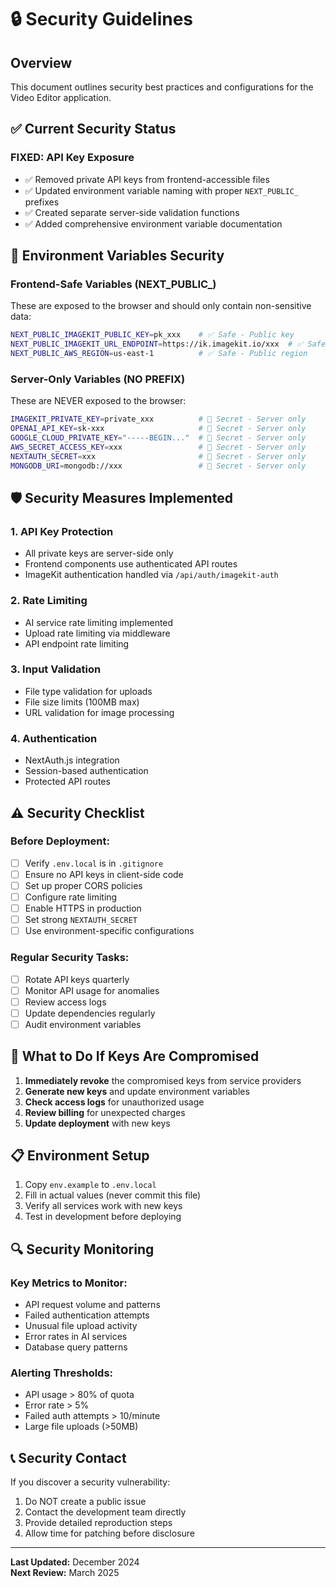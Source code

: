 # 🔒 Security Guidelines

## Overview
This document outlines security best practices and configurations for the Video Editor application.

## ✅ Current Security Status

### **FIXED: API Key Exposure**
- ✅ Removed private API keys from frontend-accessible files
- ✅ Updated environment variable naming with proper `NEXT_PUBLIC_` prefixes
- ✅ Created separate server-side validation functions
- ✅ Added comprehensive environment variable documentation

## 🔐 Environment Variables Security

### **Frontend-Safe Variables (NEXT_PUBLIC_)**
These are exposed to the browser and should only contain non-sensitive data:

```bash
NEXT_PUBLIC_IMAGEKIT_PUBLIC_KEY=pk_xxx    # ✅ Safe - Public key
NEXT_PUBLIC_IMAGEKIT_URL_ENDPOINT=https://ik.imagekit.io/xxx  # ✅ Safe - Public endpoint
NEXT_PUBLIC_AWS_REGION=us-east-1          # ✅ Safe - Public region
```

### **Server-Only Variables (NO PREFIX)**
These are NEVER exposed to the browser:

```bash
IMAGEKIT_PRIVATE_KEY=private_xxx          # 🔐 Secret - Server only
OPENAI_API_KEY=sk-xxx                     # 🔐 Secret - Server only
GOOGLE_CLOUD_PRIVATE_KEY="-----BEGIN..."  # 🔐 Secret - Server only
AWS_SECRET_ACCESS_KEY=xxx                 # 🔐 Secret - Server only
NEXTAUTH_SECRET=xxx                       # 🔐 Secret - Server only
MONGODB_URI=mongodb://xxx                 # 🔐 Secret - Server only
```

## 🛡️ Security Measures Implemented

### **1. API Key Protection**
- All private keys are server-side only
- Frontend components use authenticated API routes
- ImageKit authentication handled via `/api/auth/imagekit-auth`

### **2. Rate Limiting**
- AI service rate limiting implemented
- Upload rate limiting via middleware
- API endpoint rate limiting

### **3. Input Validation**
- File type validation for uploads
- File size limits (100MB max)
- URL validation for image processing

### **4. Authentication**
- NextAuth.js integration
- Session-based authentication
- Protected API routes

## ⚠️ Security Checklist

### **Before Deployment:**
- [ ] Verify `.env.local` is in `.gitignore`
- [ ] Ensure no API keys in client-side code
- [ ] Set up proper CORS policies
- [ ] Configure rate limiting
- [ ] Enable HTTPS in production
- [ ] Set strong `NEXTAUTH_SECRET`
- [ ] Use environment-specific configurations

### **Regular Security Tasks:**
- [ ] Rotate API keys quarterly
- [ ] Monitor API usage for anomalies
- [ ] Review access logs
- [ ] Update dependencies regularly
- [ ] Audit environment variables

## 🚨 What to Do If Keys Are Compromised

1. **Immediately revoke** the compromised keys from service providers
2. **Generate new keys** and update environment variables
3. **Check access logs** for unauthorized usage
4. **Review billing** for unexpected charges
5. **Update deployment** with new keys

## 📋 Environment Setup

1. Copy `env.example` to `.env.local`
2. Fill in actual values (never commit this file)
3. Verify all services work with new keys
4. Test in development before deploying

## 🔍 Security Monitoring

### **Key Metrics to Monitor:**
- API request volume and patterns
- Failed authentication attempts
- Unusual file upload activity
- Error rates in AI services
- Database query patterns

### **Alerting Thresholds:**
- API usage > 80% of quota
- Error rate > 5%
- Failed auth attempts > 10/minute
- Large file uploads (>50MB)

## 📞 Security Contact

If you discover a security vulnerability:
1. Do NOT create a public issue
2. Contact the development team directly
3. Provide detailed reproduction steps
4. Allow time for patching before disclosure

---

**Last Updated:** December 2024  
**Next Review:** March 2025
